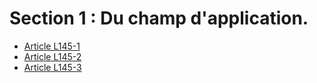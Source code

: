# Section 1 : Du champ d'application.

- [Article L145-1](article-l145-1.md)
- [Article L145-2](article-l145-2.md)
- [Article L145-3](article-l145-3.md)
